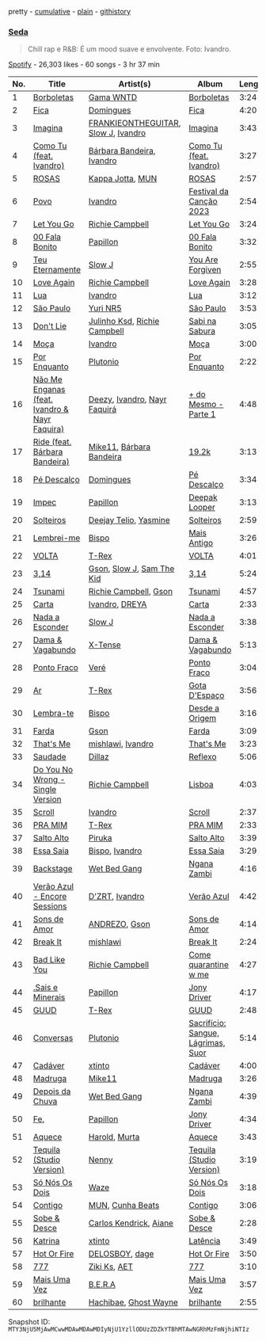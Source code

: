 pretty - [cumulative](/playlists/cumulative/37i9dQZF1DXcLnINu2mUk0.md) - [plain](/playlists/plain/37i9dQZF1DXcLnINu2mUk0) - [githistory](https://github.githistory.xyz/mackorone/spotify-playlist-archive/blob/main/playlists/plain/37i9dQZF1DXcLnINu2mUk0)

### [Seda](https://open.spotify.com/playlist/37i9dQZF1DXcLnINu2mUk0)

> Chill rap e R&B: É um mood suave e envolvente\. Foto: Ivandro.

[Spotify](https://open.spotify.com/user/spotify) - 26,303 likes - 60 songs - 3 hr 37 min

| No. | Title | Artist(s) | Album | Length |
|---|---|---|---|---|
| 1 | [Borboletas](https://open.spotify.com/track/1h1JMmAzXR6lWJ7KnJQkU7) | [Gama WNTD](https://open.spotify.com/artist/0T49oz78JYl4FkVJPGlJiD) | [Borboletas](https://open.spotify.com/album/1i51I1eMbdhkaH8AShzWjh) | 3:24 |
| 2 | [Fica](https://open.spotify.com/track/5x2NQmYWyqExdyyXjNIWh3) | [Domingues](https://open.spotify.com/artist/7BcPoZhXI08icbiq1mpxFx) | [Fica](https://open.spotify.com/album/1pOpD6cFStho3wbAcx6Npr) | 4:20 |
| 3 | [Imagina](https://open.spotify.com/track/2dWbucCC3cVXQWi6JaL7js) | [FRANKIEONTHEGUITAR](https://open.spotify.com/artist/4p2ytjUztJseG5ujVkv5Po), [Slow J](https://open.spotify.com/artist/7crp1tZcefnjT5RuL6WZQ0), [Ivandro](https://open.spotify.com/artist/1pPbDeOdNUcLq32HTTLbZm) | [Imagina](https://open.spotify.com/album/2C1S5oONnsIYEgvaNf1KWh) | 3:43 |
| 4 | [Como Tu \(feat\. Ivandro\)](https://open.spotify.com/track/5BGdBH8MsaHCgfr4TMpRin) | [Bárbara Bandeira](https://open.spotify.com/artist/4zhMand4AowXuUz4VpGiTJ), [Ivandro](https://open.spotify.com/artist/1pPbDeOdNUcLq32HTTLbZm) | [Como Tu \(feat\. Ivandro\)](https://open.spotify.com/album/5iySTzq8nLllHzdYOFM59p) | 3:27 |
| 5 | [ROSAS](https://open.spotify.com/track/0elz4WC9ZtAOzqP4fgt8T5) | [Kappa Jotta](https://open.spotify.com/artist/2MREhFiavCOZXs0thPLuWu), [MUN](https://open.spotify.com/artist/0XWmIDUMxka9p2aayQ9MOr) | [ROSAS](https://open.spotify.com/album/2R7iGYEwaSDTW68ucY9W4E) | 2:57 |
| 6 | [Povo](https://open.spotify.com/track/1QuMSpSKb8TddULszTHRDH) | [Ivandro](https://open.spotify.com/artist/1pPbDeOdNUcLq32HTTLbZm) | [Festival da Canção 2023](https://open.spotify.com/album/57v1ACsenMa34vYqhuLl0d) | 2:54 |
| 7 | [Let You Go](https://open.spotify.com/track/2Z8pPatBfVlRqNlsnmMdhV) | [Richie Campbell](https://open.spotify.com/artist/2swvbEAfN70ZFcQB4Y7MaS) | [Let You Go](https://open.spotify.com/album/75YlSkZGyWUGB1BzPd9Egz) | 3:24 |
| 8 | [00 Fala Bonito](https://open.spotify.com/track/3ZJC7xO1GdWF5rj8VqXU2C) | [Papillon](https://open.spotify.com/artist/0Mum6waR8P9WICLVTpSi1d) | [00 Fala Bonito](https://open.spotify.com/album/0y2uZwLfbyL1FCwjmMb5Iv) | 3:32 |
| 9 | [Teu Eternamente](https://open.spotify.com/track/3klZEB3gNmhKoOTqwVH92G) | [Slow J](https://open.spotify.com/artist/7crp1tZcefnjT5RuL6WZQ0) | [You Are Forgiven](https://open.spotify.com/album/4aYjRWiuEU8gGeIs3FeAWJ) | 2:55 |
| 10 | [Love Again](https://open.spotify.com/track/677ebW5G4BLaqX5Ue3itGv) | [Richie Campbell](https://open.spotify.com/artist/2swvbEAfN70ZFcQB4Y7MaS) | [Love Again](https://open.spotify.com/album/150SzhajOXePuIre6fdyMQ) | 3:28 |
| 11 | [Lua](https://open.spotify.com/track/7BELSQR2lAJLELaKvVkct3) | [Ivandro](https://open.spotify.com/artist/1pPbDeOdNUcLq32HTTLbZm) | [Lua](https://open.spotify.com/album/7tMIxE9bA5hgemL5tUzvI1) | 3:12 |
| 12 | [São Paulo](https://open.spotify.com/track/20cn2KYYgyuxXRC3WynYZn) | [Yuri NR5](https://open.spotify.com/artist/0Dx6HmR7Rhi8G1osUOxAew) | [São Paulo](https://open.spotify.com/album/199XPsDPVUoBXzfHlhl6b7) | 3:53 |
| 13 | [Don't Lie](https://open.spotify.com/track/3wvEiKmoYB2JUkgSN1xlJI) | [Julinho Ksd](https://open.spotify.com/artist/7kR1Yw4RqYhhDD3a8QRyG6), [Richie Campbell](https://open.spotify.com/artist/2swvbEAfN70ZFcQB4Y7MaS) | [Sabi na Sabura](https://open.spotify.com/album/3Pce78X39Cqw3TCdaUEEfj) | 3:05 |
| 14 | [Moça](https://open.spotify.com/track/57rx7d5tagl2wOWzj3eWJc) | [Ivandro](https://open.spotify.com/artist/1pPbDeOdNUcLq32HTTLbZm) | [Moça](https://open.spotify.com/album/4FLzhhnUwKwZHLGSTaX4vz) | 3:00 |
| 15 | [Por Enquanto](https://open.spotify.com/track/5fjD0vHh9XRL6b657FWe9C) | [Plutonio](https://open.spotify.com/artist/39HJXjH5hKcCzaU0g6mv8G) | [Por Enquanto](https://open.spotify.com/album/1uFTodamqWqlk5KwYkqy0n) | 2:22 |
| 16 | [Não Me Enganas \(feat\. Ivandro & Nayr Faquira\)](https://open.spotify.com/track/6ghsknvRAMqCFmGlSfC7Tv) | [Deezy](https://open.spotify.com/artist/6EoXtJUmzYqNzkMVH1o5gN), [Ivandro](https://open.spotify.com/artist/1pPbDeOdNUcLq32HTTLbZm), [Nayr Faquirá](https://open.spotify.com/artist/04UMTpKorelINdwYKsM9Tb) | [+ do Mesmo \- Parte 1](https://open.spotify.com/album/7DDasmVvLny9kVzO8AV3bD) | 4:48 |
| 17 | [Ride \(feat\. Bárbara Bandeira\)](https://open.spotify.com/track/0GNgrdn3uuVzssBxJzdpcF) | [Mike11](https://open.spotify.com/artist/0aMc96Z4utxfPMgOETIL3x), [Bárbara Bandeira](https://open.spotify.com/artist/4zhMand4AowXuUz4VpGiTJ) | [19.2k](https://open.spotify.com/album/4R91ZYsYt4fDohOjgHzM2K) | 3:13 |
| 18 | [Pé Descalço](https://open.spotify.com/track/0KCfDsOY1k1gA1JxzJZotI) | [Domingues](https://open.spotify.com/artist/7BcPoZhXI08icbiq1mpxFx) | [Pé Descalço](https://open.spotify.com/album/6NvtgRhxTLAiikcTrTKt1d) | 3:34 |
| 19 | [Impec](https://open.spotify.com/track/37M00uZSz6smSxZ7pHchuh) | [Papillon](https://open.spotify.com/artist/0Mum6waR8P9WICLVTpSi1d) | [Deepak Looper](https://open.spotify.com/album/6fmSivCeFMAVtMGA2GRMZf) | 3:13 |
| 20 | [Solteiros](https://open.spotify.com/track/2e3OSiCXg1AcLFQ3HuiW42) | [Deejay Telio](https://open.spotify.com/artist/7BWNRZyZ9mhgp5t0m7Ny0n), [Yasmine](https://open.spotify.com/artist/1E1m4bwOYgSMH4Q8o7DJYr) | [Solteiros](https://open.spotify.com/album/1oh19k6mxh4bSGkEKE91md) | 2:59 |
| 21 | [Lembrei\-me](https://open.spotify.com/track/5hF6VYE61LV6Jr6dy86CvI) | [Bispo](https://open.spotify.com/artist/3LZCMaZWwvhYyQeEfWgVdY) | [Mais Antigo](https://open.spotify.com/album/6jv4CzMCPVJqt0DTlAiJw3) | 3:26 |
| 22 | [VOLTA](https://open.spotify.com/track/275Brpw83x3q0mBa9MpCx3) | [T\-Rex](https://open.spotify.com/artist/6QHREBOQktWsYBfrxW93rk) | [VOLTA](https://open.spotify.com/album/4jFOf5EaLGkF9xGR3ALE6J) | 4:01 |
| 23 | [3,14](https://open.spotify.com/track/1OjAoIz5Gl36rzm9RKEQeG) | [Gson](https://open.spotify.com/artist/6XjHGcba7ZbaZ6nYtwhaCj), [Slow J](https://open.spotify.com/artist/7crp1tZcefnjT5RuL6WZQ0), [Sam The Kid](https://open.spotify.com/artist/3NEQ5t2FprBMLmDAP0EPcE) | [3,14](https://open.spotify.com/album/6G62obmFgI2yyK36htUzOe) | 5:24 |
| 24 | [Tsunami](https://open.spotify.com/track/5TqGewrmzgeb21FYQC7mJZ) | [Richie Campbell](https://open.spotify.com/artist/2swvbEAfN70ZFcQB4Y7MaS), [Gson](https://open.spotify.com/artist/6XjHGcba7ZbaZ6nYtwhaCj) | [Tsunami](https://open.spotify.com/album/27Gt5wAgEVjatU36I1ogDf) | 4:57 |
| 25 | [Carta](https://open.spotify.com/track/3wkkrO3yKnqbC8XePMGMXD) | [Ivandro](https://open.spotify.com/artist/1pPbDeOdNUcLq32HTTLbZm), [DREYA](https://open.spotify.com/artist/34waUKLMZKUmfyRpWf4D38) | [Carta](https://open.spotify.com/album/5ianhNvoxI4UlVnCT7Hyav) | 2:33 |
| 26 | [Nada a Esconder](https://open.spotify.com/track/6MrbmTRF9s1GF2ONK5tXzX) | [Slow J](https://open.spotify.com/artist/7crp1tZcefnjT5RuL6WZQ0) | [Nada a Esconder](https://open.spotify.com/album/3Xr91r7bFgPNZcdgoJEtuj) | 3:38 |
| 27 | [Dama & Vagabundo](https://open.spotify.com/track/2u1LLm7B1yUggZfMyaZjk9) | [X\-Tense](https://open.spotify.com/artist/7JajP35zM35gnAvTZbwxDF) | [Dama & Vagabundo](https://open.spotify.com/album/4BKUmz50VANU1McCxFG9oM) | 5:13 |
| 28 | [Ponto Fraco](https://open.spotify.com/track/3rVRiXccJGkY2LnO4JbjIx) | [Veré](https://open.spotify.com/artist/22ETMn3YclHsYBIh4iKuQp) | [Ponto Fraco](https://open.spotify.com/album/4BLNPhgHzxIWpbKNlJn68y) | 3:04 |
| 29 | [Ar](https://open.spotify.com/track/3BRAklqTTbHBBAPmLQFrsn) | [T\-Rex](https://open.spotify.com/artist/6QHREBOQktWsYBfrxW93rk) | [Gota D'Espaço](https://open.spotify.com/album/5gBDraKQzQb4A7rEjzACEJ) | 3:56 |
| 30 | [Lembra\-te](https://open.spotify.com/track/4kGx4Jl9U74iCUy9HfSnRl) | [Bispo](https://open.spotify.com/artist/3LZCMaZWwvhYyQeEfWgVdY) | [Desde a Origem](https://open.spotify.com/album/7i5xYoXAZRC9HONBaVyZTn) | 3:16 |
| 31 | [Farda](https://open.spotify.com/track/6YvBWNtX8L8VBxahAqo954) | [Gson](https://open.spotify.com/artist/6XjHGcba7ZbaZ6nYtwhaCj) | [Farda](https://open.spotify.com/album/5YSetVW0KplBGeI1uLQPFs) | 3:09 |
| 32 | [That's Me](https://open.spotify.com/track/1ktNayJwoiwQoWq7ffKMJf) | [mishlawi](https://open.spotify.com/artist/27zRRhF2K0ai7JQxgAOZMF), [Ivandro](https://open.spotify.com/artist/1pPbDeOdNUcLq32HTTLbZm) | [That's Me](https://open.spotify.com/album/3Pv2DAxh8Fql8dPafV4I7u) | 3:23 |
| 33 | [Saudade](https://open.spotify.com/track/0dLrhO7oCMp0hQvXAUgbaC) | [Dillaz](https://open.spotify.com/artist/15p1isN7VcGsjeSq8s9YeP) | [Reflexo](https://open.spotify.com/album/7zr66qWybr1mAMSUVVosKU) | 5:06 |
| 34 | [Do You No Wrong \- Single Version](https://open.spotify.com/track/6FInCuMbSlhdlkiFv36KUi) | [Richie Campbell](https://open.spotify.com/artist/2swvbEAfN70ZFcQB4Y7MaS) | [Lisboa](https://open.spotify.com/album/4fg5poNVFhqlldfPzrPrMh) | 4:03 |
| 35 | [Scroll](https://open.spotify.com/track/4unvkr5iuzbmEEWJRPY1L2) | [Ivandro](https://open.spotify.com/artist/1pPbDeOdNUcLq32HTTLbZm) | [Scroll](https://open.spotify.com/album/6lk3zTjEETJD9jzXzn5rWJ) | 2:37 |
| 36 | [PRA MIM](https://open.spotify.com/track/1wxLvOhDguWTLAJN0HW87J) | [T\-Rex](https://open.spotify.com/artist/6QHREBOQktWsYBfrxW93rk) | [PRA MIM](https://open.spotify.com/album/4o64dSERjVp8ZJc12BYzJJ) | 2:33 |
| 37 | [Salto Alto](https://open.spotify.com/track/3sIXzuNgN9HrC7amkEQWiP) | [Piruka](https://open.spotify.com/artist/5iZ6jMDkRa7RKLQplJuQUC) | [Salto Alto](https://open.spotify.com/album/0uatAqfa3VviB7GZuUXd6l) | 3:39 |
| 38 | [Essa Saia](https://open.spotify.com/track/2OI0z4fQD8NQPfYf5v6a2E) | [Bispo](https://open.spotify.com/artist/3LZCMaZWwvhYyQeEfWgVdY), [Ivandro](https://open.spotify.com/artist/1pPbDeOdNUcLq32HTTLbZm) | [Essa Saia](https://open.spotify.com/album/47vPVhxPOVncM7tPBxFlFX) | 3:29 |
| 39 | [Backstage](https://open.spotify.com/track/7eoputmT8ACWDmhVFuYFS8) | [Wet Bed Gang](https://open.spotify.com/artist/5jfz7uWPwf03hdEewW8AI8) | [Ngana Zambi](https://open.spotify.com/album/4ZgWBr16niSFDwCIiJ4iBk) | 4:16 |
| 40 | [Verão Azul \- Encore Sessions](https://open.spotify.com/track/1l8AOv2r3qTaBcQz6EW6XL) | [D'ZRT](https://open.spotify.com/artist/2Td4hZ8FWidGoeKhu7c73I), [Ivandro](https://open.spotify.com/artist/1pPbDeOdNUcLq32HTTLbZm) | [Verão Azul](https://open.spotify.com/album/3mDUg1qAUPoEEKJRh1FPMs) | 4:42 |
| 41 | [Sons de Amor](https://open.spotify.com/track/44PSI3qwDKTTBa4TbqpjnL) | [ANDREZO](https://open.spotify.com/artist/4gHzU6X4vIGR06pt7mlX60), [Gson](https://open.spotify.com/artist/6XjHGcba7ZbaZ6nYtwhaCj) | [Sons de Amor](https://open.spotify.com/album/7sov1YBuhBoydHePYGr69s) | 4:14 |
| 42 | [Break It](https://open.spotify.com/track/05vnos9Hfj27gKeReNWDNF) | [mishlawi](https://open.spotify.com/artist/27zRRhF2K0ai7JQxgAOZMF) | [Break It](https://open.spotify.com/album/2VGFyPuCNtXM9Y87rVW8Kq) | 2:24 |
| 43 | [Bad Like You](https://open.spotify.com/track/2Gle4hosXEnrkdTu2YMwsH) | [Richie Campbell](https://open.spotify.com/artist/2swvbEAfN70ZFcQB4Y7MaS) | [Come quarantine w me](https://open.spotify.com/album/4w38KrD6iNjnzUUEj8hfsi) | 4:27 |
| 44 | [.Sais e Minerais](https://open.spotify.com/track/7AG0yXoN9odePnl0OJ2Mti) | [Papillon](https://open.spotify.com/artist/0Mum6waR8P9WICLVTpSi1d) | [Jony Driver](https://open.spotify.com/album/2OAFHEa5FwNi9r0i9gMeXM) | 4:17 |
| 45 | [GUUD](https://open.spotify.com/track/2Ug7Rcy1Cd9Z0y4RqGgPNk) | [T\-Rex](https://open.spotify.com/artist/6QHREBOQktWsYBfrxW93rk) | [GUUD](https://open.spotify.com/album/0sLx2K52GRknvH8AwYBsDI) | 2:48 |
| 46 | [Conversas](https://open.spotify.com/track/0xtWY0uOW8JWyiCDD2RmGB) | [Plutonio](https://open.spotify.com/artist/39HJXjH5hKcCzaU0g6mv8G) | [Sacrifício: Sangue, Lágrimas, Suor](https://open.spotify.com/album/0idaWuicDvUkpA6I3NOJDN) | 5:14 |
| 47 | [Cadáver](https://open.spotify.com/track/6zaozdqUEfE86imEE4mfue) | [xtinto](https://open.spotify.com/artist/6jVOHz5AjBoJImzesvZeGx) | [Cadáver](https://open.spotify.com/album/3kklO925aQsir4f7YPpWpG) | 4:00 |
| 48 | [Madruga](https://open.spotify.com/track/7uatCWIy4n7u28viFqTS9B) | [Mike11](https://open.spotify.com/artist/0aMc96Z4utxfPMgOETIL3x) | [Madruga](https://open.spotify.com/album/3FPflLZdiGPLybCuNrrdsA) | 3:26 |
| 49 | [Depois da Chuva](https://open.spotify.com/track/1ScmnksyeYyEtdBlqZcozC) | [Wet Bed Gang](https://open.spotify.com/artist/5jfz7uWPwf03hdEewW8AI8) | [Ngana Zambi](https://open.spotify.com/album/4ZgWBr16niSFDwCIiJ4iBk) | 4:39 |
| 50 | [Fe.](https://open.spotify.com/track/4tJYe56PTyRI0Bzelwyp1l) | [Papillon](https://open.spotify.com/artist/0Mum6waR8P9WICLVTpSi1d) | [Jony Driver](https://open.spotify.com/album/2OAFHEa5FwNi9r0i9gMeXM) | 4:34 |
| 51 | [Aquece](https://open.spotify.com/track/5h63JxV3NF4zmK8SE5ihuc) | [Harold](https://open.spotify.com/artist/69IjpIjVQJljQ8AsCJMBi3), [Murta](https://open.spotify.com/artist/1i3LAyYIXtdsYVUkIgIkjx) | [Aquece](https://open.spotify.com/album/5QBjnecox9dbzdyN28FMG6) | 3:43 |
| 52 | [Tequila \(Studio Version\)](https://open.spotify.com/track/5daT88Zml8Stpw2oTeesJx) | [Nenny](https://open.spotify.com/artist/2DEfqyWjAMIfKYMXb1V8L1) | [Tequila \(Studio Version\)](https://open.spotify.com/album/75KlUT1wTgMEuYSdhUBT8M) | 3:19 |
| 53 | [Só Nós Os Dois](https://open.spotify.com/track/35XIgRzlwtMsfF8wVAKG8i) | [Waze](https://open.spotify.com/artist/0CHentDviLeOrlfyu96uVm) | [Só Nós Os Dois](https://open.spotify.com/album/0PBeGaks9i9J7Ho4uqQx8W) | 3:18 |
| 54 | [Contigo](https://open.spotify.com/track/6T0xKuYzSIz1AbfcCqcJNu) | [MUN](https://open.spotify.com/artist/0XWmIDUMxka9p2aayQ9MOr), [Cunha Beats](https://open.spotify.com/artist/7D094QVmbEkI7e2df0VUq7) | [Contigo](https://open.spotify.com/album/0nDhqtYEUXpkKWfqgXMXY4) | 3:06 |
| 55 | [Sobe & Desce](https://open.spotify.com/track/71vNZgRE80njllFK6kHj3z) | [Carlos Kendrick](https://open.spotify.com/artist/1a2ojKrPRx2TmnrLoCG5sH), [Aiane](https://open.spotify.com/artist/2eP7lavTD1B0gEeX1ZQrUP) | [Sobe & Desce](https://open.spotify.com/album/3IF3Qh0KHKMHFbb8fJXJWY) | 2:28 |
| 56 | [Katrina](https://open.spotify.com/track/5YDwsOw12TSkpjNT57YvgG) | [xtinto](https://open.spotify.com/artist/6jVOHz5AjBoJImzesvZeGx) | [Latência](https://open.spotify.com/album/4V3IpiTNQowJOxQv4oTzH3) | 3:49 |
| 57 | [Hot Or Fire](https://open.spotify.com/track/03ufBsWERNppFLwZedOK70) | [DELOSBOY](https://open.spotify.com/artist/5fPa8wSKInlLgvixLBGS35), [dage](https://open.spotify.com/artist/4ZgkbVvHRYZFf1Np6Y0c3k) | [Hot Or Fire](https://open.spotify.com/album/1tT2yp4Qq9NeikbtoPPPoW) | 3:50 |
| 58 | [777](https://open.spotify.com/track/0ZSRoCgADCVBSAy2tjLnvG) | [Ziki Ks](https://open.spotify.com/artist/5h7FvtwckwDBdLlC3yOHgU), [AET](https://open.spotify.com/artist/1PSaLNwxWV9e6NCrxNbpIu) | [777](https://open.spotify.com/album/2cJ1jf9Oo3mhiDK7dLJfeq) | 3:10 |
| 59 | [Mais Uma Vez](https://open.spotify.com/track/6G1qfNxVKAjxaVInNwj2aK) | [B.E.R.A](https://open.spotify.com/artist/69N3zTGQ7lPJURlJCklOSk) | [Mais Uma Vez](https://open.spotify.com/album/2Cy2WpJjRQ4ZMxqEcK4srx) | 3:57 |
| 60 | [brilhante](https://open.spotify.com/track/46YB25J4LcAJ3WnGhGqGLd) | [Hachibae](https://open.spotify.com/artist/4Y32ard944s09cbgtFOD0i), [Ghost Wayne](https://open.spotify.com/artist/6fm87lblu89jZKJyMoHxxL) | [brilhante](https://open.spotify.com/album/40CKlrqbamQhrynPYJXjqz) | 2:55 |

Snapshot ID: `MTY3NjU5MjAwMCwwMDAwMDAwMDIyNjU1YzllODUzZDZkYTBhMTAwNGRhMzFmNjhiNTIz`
